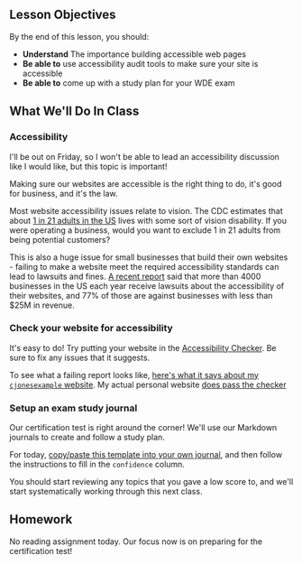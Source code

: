 ## Lesson Objectives
By the end of this lesson, you should:
- **Understand** The importance building accessible web pages
- **Be able to** use accessibility audit tools to make sure your site is accessible
- **Be able to** come up with a study plan for your WDE exam


## What We'll Do In Class

### Accessibility
I'll be out on Friday, so I won't be able to lead an accessibility discussion like I would like, but this topic is important!

Making sure our websites are accessible is the right thing to do, it's good for business, and it's the law.

Most website accessibility issues relate to vision. The CDC estimates that about [1 in 21 adults in the US](https://www.cdc.gov/disability-and-health/articles-documents/disabilities-health-care-access.html) lives with some sort of vision disability. If you were operating a business, would you want
to exclude 1 in 21 adults from being potential customers?

This is also a huge issue for small businesses that build their own websites - failing to make a website meet the required accessibility
standards can lead to lawsuits and fines. [A recent report](https://info.usablenet.com/2023-midyear-digital-accessibility-lawsuit-report-pdf-download-plain-text?utm_campaign=June%20Webinar&utm_medium=email&_hsmi=264311291&utm_content=264311291&utm_source=hs_email) said that more than 4000 businesses in the US each year receive lawsuits about the accessibility of their websites, and 77% of those are against businesses with less than $25M in revenue.

### Check your website for accessibility

It's easy to do! Try putting your website in the [Accessibility Checker](https://www.accessibilitychecker.org/audit/?website=cjonesexample.github.io&flag=us#). Be sure to fix any issues that it suggests.

To see what a failing report looks like, [here's what it says about my `cjonesexample` website](https://www.accessibilitychecker.org/audit/?website=cjonesexample.github.io&flag=us#). My actual personal website [does pass the checker](https://www.accessibilitychecker.org/audit/?website=chrismjon.es&flag=us)


### Setup an exam study journal

Our certification test is right around the corner! We'll use our Markdown journals to create and follow a study plan.

For today, [copy/paste this template into your own journal](https://github.com/CJonesExample/CJonesExample.github.io/blob/d741c9d6e7cbe1fc08284d9b69600c64afb79b4c/journal/entries/exam_prep.md), and then follow the instructions to fill in the `confidence` column.

You should start reviewing any topics that you gave a low score to, and we'll start systematically working through this next class.


## Homework

No reading assignment today. Our focus now is on preparing for the certification test!


